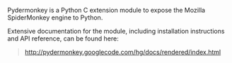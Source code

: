 Pydermonkey is a Python C extension module to expose the Mozilla SpiderMonkey engine to Python.

Extensive documentation for the module, including installation instructions and API reference, can be found here:

> http://pydermonkey.googlecode.com/hg/docs/rendered/index.html